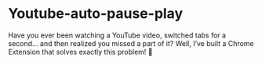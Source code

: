 # Youtube-auto-pause-play
Have you ever been watching a YouTube video, switched tabs for a second… and then realized you missed a part of it? Well, I’ve built a Chrome Extension that solves exactly this problem! 🎉
